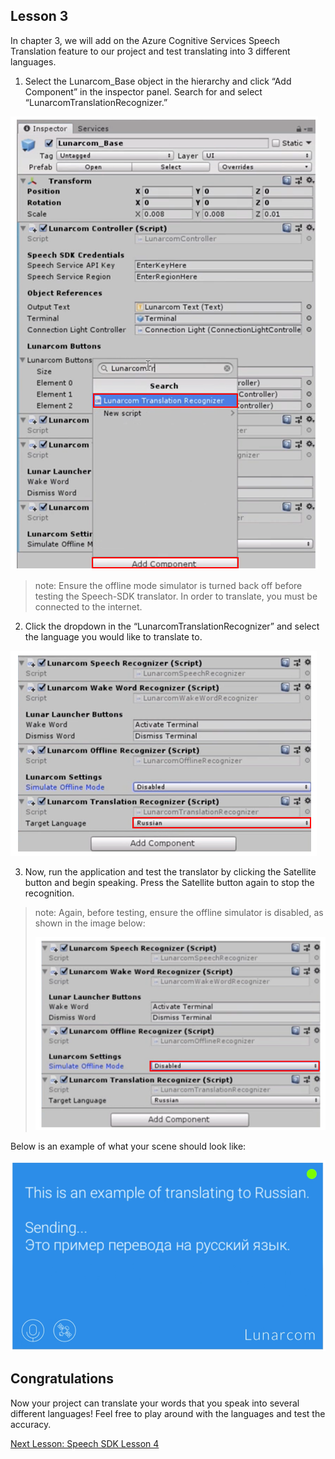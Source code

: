 ## Lesson 3

In chapter 3, we will add on the Azure Cognitive Services Speech Translation feature to our project and test translating into 3 different languages. 

1. Select the Lunarcom_Base object in the hierarchy and click “Add Component” in the inspector panel. Search for and select “LunarcomTranslationRecognizer.”

![Module4Chapter3step1im](images/module4chapter3step1im.PNG)

> note: Ensure the offline mode simulator is turned back off before testing the Speech-SDK translator. In order to translate, you must be connected to the internet. 

2. Click the dropdown in the “LunarcomTranslationRecognizer” and select the language you would like to translate to.

![Module4Chapter3step2im](images/module4chapter3step2im.PNG)

3. Now, run the application and test the translator by clicking the Satellite button and begin speaking. Press the Satellite button again to stop the recognition. 

> note: Again, before testing, ensure the offline simulator is disabled, as shown in the image below:
>
> ![Module4Chapter3noteim](images/module4chapter3noteim.PNG)

Below is an example of what your scene should look like:

![Module4Chapter3exampleim](images/module4chapter3exampleim.PNG)

## Congratulations

Now  your project can translate your words that you speak into several different languages! Feel free to play around with the languages and test the accuracy. 

[Next Lesson: Speech SDK Lesson 4](placeholderlink)

